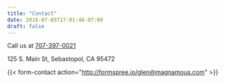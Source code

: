 ```yaml
---
title: "Contact"
date: 2018-07-05T17:01:48-07:00
draft: false
---
```



Call us at <a href="tel:17073970021">707-397-0021</a>

125 S. Main St, Sebastopol, CA 95472

{{< form-contact action="http://formspree.io/glen@magnamous.com" >}}